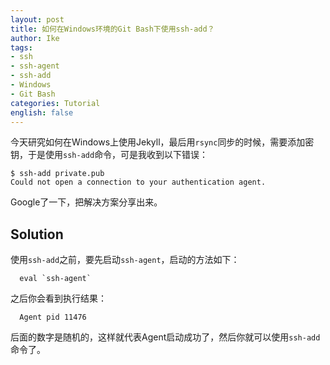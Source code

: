 ```yaml
---
layout: post
title: 如何在Windows环境的Git Bash下使用ssh-add？
author: Ike
tags:
- ssh
- ssh-agent
- ssh-add
- Windows
- Git Bash
categories: Tutorial
english: false
---
```


今天研究如何在Windows上使用Jekyll，最后用``rsync``同步的时候，需要添加密钥，于是使用``ssh-add``命令，可是我收到以下错误：

```
$ ssh-add private.pub
Could not open a connection to your authentication agent.
```

Google了一下，把解决方案分享出来。

## Solution

使用``ssh-add``之前，要先启动``ssh-agent``，启动的方法如下：

```
  eval `ssh-agent`
```

之后你会看到执行结果：

```
  Agent pid 11476
```

后面的数字是随机的，这样就代表Agent启动成功了，然后你就可以使用``ssh-add``命令了。